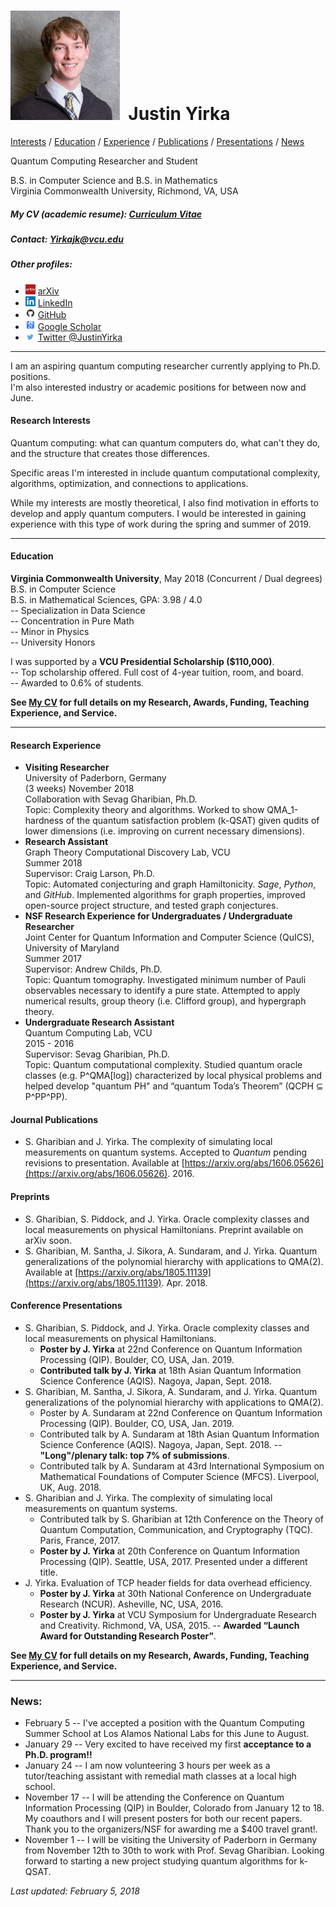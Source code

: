 # <img src="./Headshot1.jpg" style="height: 175px;" />&nbsp; Justin Yirka  

[Interests](#research-interests) / [Education](#education) / [Experience](#research-experience) / [Publications](#journal-publications) / [Presentations](#conference-presentations) / [News](#news)

Quantum Computing Researcher and Student  

B.S. in Computer Science and B.S. in Mathematics  
Virginia Commonwealth University, Richmond, VA, USA

##### My CV (academic resume): [Curriculum Vitae](./CV_JYirka.pdf)

##### Contact: [Yirkajk@vcu.edu](mailto:Yirkajk@vcu.edu)

##### Other profiles:

  - <img src="./logos/arxiv.jpg" width="16"> [arXiv](https://arxiv.org/a/yirka_j_1.html)
  - <img src="./logos/linkedin.png" width="16"> [LinkedIn](https://www.linkedin.com/in/yirkajk/)
  - <img src="./logos/github.png" width="16"> [GitHub](https://github.com/yirkajk)
  - <img src="./logos/googlescholar.png" width="16"> [Google Scholar](https://scholar.google.com/citations?user=UxIpR_UAAAAJ)
  - <img src="./logos/twitter.jpg" width="16"> [Twitter @JustinYirka](https://twitter.com/JustinYirka)

***

I am an aspiring quantum computing researcher currently applying to Ph.D. positions.  
I'm also interested industry or academic positions for between now and June.

#### Research Interests
Quantum computing: what can quantum computers do, what can't they do, and the structure that creates those differences.

Specific areas I'm interested in include quantum computational complexity, algorithms, optimization, and connections to applications.  

While my interests are mostly theoretical, I also find motivation in efforts to develop and apply quantum computers. I would be interested in gaining experience with this type of work during the spring and summer of 2019.

***

#### Education
**Virginia Commonwealth University**, May 2018 (Concurrent / Dual degrees)  
B.S. in Computer Science  
B.S. in Mathematical Sciences, GPA: 3.98 / 4.0  
\-- Specialization in Data Science  
\-- Concentration in Pure Math  
\-- Minor in Physics  
\-- University Honors

I was supported by a **VCU Presidential Scholarship ($110,000)**.  
\-- Top scholarship offered. Full cost of 4-year tuition, room, and board.  
\-- Awarded to 0.6% of students.

**See [My CV](./CV_JYirka.pdf) for full details on my Research, Awards, Funding, Teaching Experience, and Service.**

***

#### Research Experience
  - **Visiting Researcher**  
  University of Paderborn, Germany  
  (3 weeks) November 2018  
  Collaboration with Sevag Gharibian, Ph.D.  
  Topic: Complexity theory and algorithms. Worked to show QMA_1-hardness of the quantum satisfaction problem (k-QSAT) given qudits of lower dimensions (i.e. improving on current necessary dimensions).
  - **Research Assistant**  
  Graph Theory Computational Discovery Lab, VCU  
  Summer 2018  
  Supervisor: Craig Larson, Ph.D.  
  Topic: Automated conjecturing and graph Hamiltonicity. *Sage*, *Python*, and *GitHub*. Implemented algorithms for graph properties, improved open-source project structure, and tested graph conjectures.
  - **NSF Research Experience for Undergraduates / Undergraduate Researcher**  
  Joint Center for Quantum Information and Computer Science (QuICS), University of Maryland  
  Summer 2017  
  Supervisor: Andrew Childs, Ph.D.  
  Topic: Quantum tomography. Investigated minimum number of Pauli observables necessary to identify a pure state. Attempted to apply numerical results, group theory (i.e. Clifford group), and hypergraph theory.
  - **Undergraduate Research Assistant**  
  Quantum Computing Lab, VCU  
  2015 - 2016  
  Supervisor: Sevag Gharibian, Ph.D.  
  Topic: Quantum computational complexity. Studied quantum oracle classes (e.g. P^QMA[log]) characterized by local physical problems and helped develop "quantum PH" and “quantum Toda’s Theorem” (QCPH ⊆ P^PP^PP).

#### Journal Publications
  - S. Gharibian and J. Yirka. The complexity of simulating local measurements on quantum systems. Accepted to *Quantum* pending revisions to presentation. Available at [https://arxiv.org/abs/1606.05626](https://arxiv.org/abs/1606.05626). 2016.

#### Preprints
  - S. Gharibian, S. Piddock, and J. Yirka. Oracle complexity classes and local measurements on physical Hamiltonians. Preprint available on arXiv soon.
  - S. Gharibian, M. Santha, J. Sikora, A. Sundaram, and J. Yirka. Quantum generalizations of the polynomial hierarchy with applications to QMA(2). Available at [https://arxiv.org/abs/1805.11139](https://arxiv.org/abs/1805.11139). Apr. 2018.

#### Conference Presentations
  - S. Gharibian, S. Piddock, and J. Yirka. Oracle complexity classes and local measurements on physical Hamiltonians.
      - **Poster by J. Yirka** at 22nd Conference on Quantum Information Processing (QIP). Boulder, CO, USA, Jan. 2019.
      - **Contributed talk by J. Yirka** at 18th Asian Quantum Information Science Conference (AQIS). Nagoya, Japan, Sept. 2018.  
  - S. Gharibian, M. Santha, J. Sikora, A. Sundaram, and J. Yirka. Quantum generalizations of the polynomial hierarchy with applications to QMA(2).
      - Poster by A. Sundaram at 22nd Conference on Quantum Information Processing (QIP). Boulder, CO, USA, Jan. 2019.
      - Contributed talk by A. Sundaram at 18th Asian Quantum Information Science Conference (AQIS). Nagoya, Japan, Sept. 2018. -- **"Long"/plenary talk: top 7% of submissions**.
      - Contributed talk by A. Sundaram at 43rd International Symposium on Mathematical Foundations of Computer Science (MFCS). Liverpool, UK, Aug. 2018.
  - S. Gharibian and J. Yirka. The complexity of simulating local measurements on quantum systems.
      - Contributed talk by S. Gharibian at 12th Conference on the Theory of Quantum Computation, Communication, and Cryptography (TQC). Paris, France, 2017.
      - **Poster by J. Yirka** at 20th Conference on Quantum Information Processing (QIP). Seattle, USA, 2017. Presented under a different title.
  - J. Yirka. Evaluation of TCP header fields for data overhead efficiency.
      - **Poster by J. Yirka** at 30th National Conference on Undergraduate Research (NCUR). Asheville, NC, USA, 2016.
      - **Poster by J. Yirka** at VCU Symposium for Undergraduate Research and Creativity. Richmond, VA, USA, 2015. -- **Awarded “Launch Award for Outstanding Research Poster”**.

**See [My CV](./CV_JYirka.pdf) for full details on my Research, Awards, Funding, Teaching Experience, and Service.**

***

### News:
  * February 5 -- I've accepted a position with the Quantum Computing Summer School at Los Alamos National Labs for this June to August.
  * January 29 -- Very excited to have received my first **acceptance to a Ph.D. program!!**
  * January 24 -- I am now volunteering 3 hours per week as a tutor/teaching assistant with remedial math classes at a local high school.
  * November 17 -- I will be attending the Conference on Quantum Information Processing (QIP) in Boulder, Colorado from January 12 to 18. My coauthors and I will present posters for both our recent papers.  
  Thank you to the organizers/NSF for awarding me a $400 travel grant!.
  * November 1 -- I will be visiting the University of Paderborn in Germany from November 12th to 30th to work with Prof. Sevag Gharibian. Looking forward to starting a new project studying quantum algorithms for k-QSAT.  


*Last updated: February 5, 2018*
